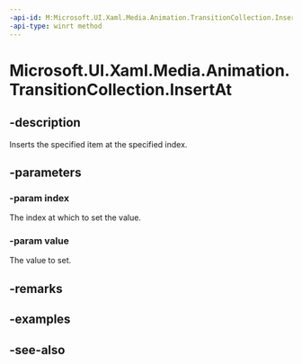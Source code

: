 ```yaml
---
-api-id: M:Microsoft.UI.Xaml.Media.Animation.TransitionCollection.InsertAt(System.UInt32,Microsoft.UI.Xaml.Media.Animation.Transition)
-api-type: winrt method
---
```


<!-- Method syntax
public void InsertAt(System.UInt32 index, Windows.UI.Xaml.Media.Animation.Transition value)
-->

# Microsoft.UI.Xaml.Media.Animation.TransitionCollection.InsertAt

## -description
Inserts the specified item at the specified index.

## -parameters
### -param index
The index at which to set the value.

### -param value
The value to set.

## -remarks

## -examples

## -see-also
